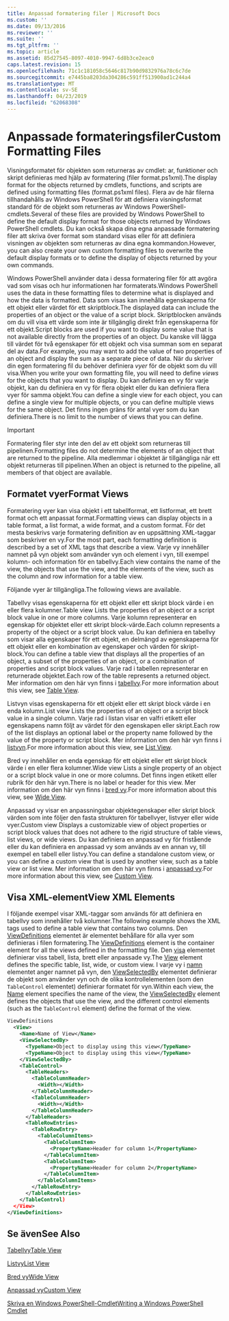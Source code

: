 ```yaml
---
title: Anpassad formatering filer | Microsoft Docs
ms.custom: ''
ms.date: 09/13/2016
ms.reviewer: ''
ms.suite: ''
ms.tgt_pltfrm: ''
ms.topic: article
ms.assetid: 85d27545-8097-4010-9947-6d8b3ce2eac0
caps.latest.revision: 15
ms.openlocfilehash: 71c1c181058c5646c817b90d9832976a78c6c7de
ms.sourcegitcommit: e7445ba8203da304286c591ff513900ad1c244a4
ms.translationtype: MT
ms.contentlocale: sv-SE
ms.lasthandoff: 04/23/2019
ms.locfileid: "62068308"
---
```

# <a name="custom-formatting-files"></a><span data-ttu-id="655aa-102">Anpassade formateringsfiler</span><span class="sxs-lookup"><span data-stu-id="655aa-102">Custom Formatting Files</span></span>

<span data-ttu-id="655aa-103">Visningsformatet för objekten som returneras av cmdlet: ar, funktioner och skript definieras med hjälp av formatering (filer format.ps1xml).</span><span class="sxs-lookup"><span data-stu-id="655aa-103">The display format for the objects returned by cmdlets, functions, and scripts are defined using formatting files (format.ps1xml files).</span></span> <span data-ttu-id="655aa-104">Flera av de här filerna tillhandahålls av Windows PowerShell för att definiera visningsformat standard för de objekt som returneras av Windows PowerShell-cmdlets.</span><span class="sxs-lookup"><span data-stu-id="655aa-104">Several of these files are provided by Windows PowerShell to define the default display format for those objects returned by Windows PowerShell cmdlets.</span></span> <span data-ttu-id="655aa-105">Du kan också skapa dina egna anpassade formatering filer att skriva över format som standard visas eller för att definiera visningen av objekten som returneras av dina egna kommandon.</span><span class="sxs-lookup"><span data-stu-id="655aa-105">However, you can also create your own custom formatting files to overwrite the default display formats or to define the display of objects returned by your own commands.</span></span>

<span data-ttu-id="655aa-106">Windows PowerShell använder data i dessa formatering filer för att avgöra vad som visas och hur informationen har formaterats.</span><span class="sxs-lookup"><span data-stu-id="655aa-106">Windows PowerShell uses the data in these formatting files to determine what is displayed and how the data is formatted.</span></span> <span data-ttu-id="655aa-107">Data som visas kan innehålla egenskaperna för ett objekt eller värdet för ett skriptblock.</span><span class="sxs-lookup"><span data-stu-id="655aa-107">The displayed data can include the properties of an object or the value of a script block.</span></span>  <span data-ttu-id="655aa-108">Skriptblocken används om du vill visa ett värde som inte är tillgänglig direkt från egenskaperna för ett objekt.</span><span class="sxs-lookup"><span data-stu-id="655aa-108">Script blocks are used if you want to display some value that is not available directly from the properties of an object.</span></span> <span data-ttu-id="655aa-109">Du kanske vill lägga till värdet för två egenskaper för ett objekt och visa summan som en separat del av data.</span><span class="sxs-lookup"><span data-stu-id="655aa-109">For example, you may want to add the value of two properties of an object and display the sum as a separate piece of data.</span></span> <span data-ttu-id="655aa-110">När du skriver din egen formatering fil du behöver definiera *vyer* för de objekt som du vill visa.</span><span class="sxs-lookup"><span data-stu-id="655aa-110">When you write your own formatting file, you will need to define *views* for the objects that you want to display.</span></span> <span data-ttu-id="655aa-111">Du kan definiera en vy för varje objekt, kan du definiera en vy för flera objekt eller du kan definiera flera vyer för samma objekt.</span><span class="sxs-lookup"><span data-stu-id="655aa-111">You can define a single view for each object, you can define a single view for multiple objects, or you can define multiple views for the same object.</span></span> <span data-ttu-id="655aa-112">Det finns ingen gräns för antal vyer som du kan definiera.</span><span class="sxs-lookup"><span data-stu-id="655aa-112">There is no limit to the number of views that you can define.</span></span>

> [!IMPORTANT]
> <span data-ttu-id="655aa-113">Formatering filer styr inte den del av ett objekt som returneras till pipelinen.</span><span class="sxs-lookup"><span data-stu-id="655aa-113">Formatting files do not determine the elements of an object that are returned to the pipeline.</span></span> <span data-ttu-id="655aa-114">Alla medlemmar i objektet är tillgängliga när ett objekt returneras till pipelinen.</span><span class="sxs-lookup"><span data-stu-id="655aa-114">When an object is returned to the pipeline, all members of that object are available.</span></span>

## <a name="format-views"></a><span data-ttu-id="655aa-115">Formatet vyer</span><span class="sxs-lookup"><span data-stu-id="655aa-115">Format Views</span></span>

<span data-ttu-id="655aa-116">Formatering vyer kan visa objekt i ett tabellformat, ett listformat, ett brett format och ett anpassat format.</span><span class="sxs-lookup"><span data-stu-id="655aa-116">Formatting views can display objects in a table format, a list format, a wide format, and a custom format.</span></span> <span data-ttu-id="655aa-117">För det mesta beskrivs varje formatering definition av en uppsättning XML-taggar som beskriver en vy.</span><span class="sxs-lookup"><span data-stu-id="655aa-117">For the most part, each formatting definition is described by a set of XML tags that describe a view.</span></span> <span data-ttu-id="655aa-118">Varje vy innehåller namnet på vyn objekt som använder vyn och element i vyn, till exempel kolumn- och information för en tabellvy.</span><span class="sxs-lookup"><span data-stu-id="655aa-118">Each view contains the name of the view, the objects that use the view, and the elements of the view, such as the column and row information for a table view.</span></span>

<span data-ttu-id="655aa-119">Följande vyer är tillgängliga.</span><span class="sxs-lookup"><span data-stu-id="655aa-119">The following views are available.</span></span>

<span data-ttu-id="655aa-120">Tabellvy visas egenskaperna för ett objekt eller ett skript block värde i en eller flera kolumner.</span><span class="sxs-lookup"><span data-stu-id="655aa-120">Table view Lists the properties of an object or a script block value in one or more columns.</span></span> <span data-ttu-id="655aa-121">Varje kolumn representerar en egenskap för objektet eller ett skript block-värde.</span><span class="sxs-lookup"><span data-stu-id="655aa-121">Each column represents a property of the object or a script block value.</span></span> <span data-ttu-id="655aa-122">Du kan definiera en tabellvy som visar alla egenskaper för ett objekt, en delmängd av egenskaperna för ett objekt eller en kombination av egenskaper och värden för skript-block.</span><span class="sxs-lookup"><span data-stu-id="655aa-122">You can define a table view that displays all the properties of an object, a subset of the properties of an object, or a combination of properties and script block values.</span></span> <span data-ttu-id="655aa-123">Varje rad i tabellen representerar en returnerade objektet.</span><span class="sxs-lookup"><span data-stu-id="655aa-123">Each row of the table represents a returned object.</span></span> <span data-ttu-id="655aa-124">Mer information om den här vyn finns i [tabellvy](../format/creating-a-table-view.md).</span><span class="sxs-lookup"><span data-stu-id="655aa-124">For more information about this view, see [Table View](../format/creating-a-table-view.md).</span></span>

<span data-ttu-id="655aa-125">Listvyn visas egenskaperna för ett objekt eller ett skript block värde i en enda kolumn.</span><span class="sxs-lookup"><span data-stu-id="655aa-125">List view Lists the properties of an object or a script block value in a single column.</span></span> <span data-ttu-id="655aa-126">Varje rad i listan visar en valfri etikett eller egenskapens namn följt av värdet för den egenskapen eller skript.</span><span class="sxs-lookup"><span data-stu-id="655aa-126">Each row of the list displays an optional label or the property name followed by the value of the property or script block.</span></span> <span data-ttu-id="655aa-127">Mer information om den här vyn finns i [listvyn](../format/creating-a-list-view.md).</span><span class="sxs-lookup"><span data-stu-id="655aa-127">For more information about this view, see [List View](../format/creating-a-list-view.md).</span></span>

<span data-ttu-id="655aa-128">Bred vy innehåller en enda egenskap för ett objekt eller ett skript block värde i en eller flera kolumner.</span><span class="sxs-lookup"><span data-stu-id="655aa-128">Wide view Lists a single property of an object or a script block value in one or more columns.</span></span> <span data-ttu-id="655aa-129">Det finns ingen etikett eller rubrik för den här vyn.</span><span class="sxs-lookup"><span data-stu-id="655aa-129">There is no label or header for this view.</span></span> <span data-ttu-id="655aa-130">Mer information om den här vyn finns i [bred vy](../format/creating-a-wide-view.md).</span><span class="sxs-lookup"><span data-stu-id="655aa-130">For more information about this view, see [Wide View](../format/creating-a-wide-view.md).</span></span>

<span data-ttu-id="655aa-131">Anpassad vy visar en anpassningsbar objektegenskaper eller skript block värden som inte följer den fasta strukturen för tabellvyer, listvyer eller wide vyer.</span><span class="sxs-lookup"><span data-stu-id="655aa-131">Custom view Displays a customizable view of object properties or script block values that does not adhere to the rigid structure of table views, list views, or wide views.</span></span> <span data-ttu-id="655aa-132">Du kan definiera en anpassad vy för fristående eller du kan definiera en anpassad vy som används av en annan vy, till exempel en tabell eller listvy.</span><span class="sxs-lookup"><span data-stu-id="655aa-132">You can define a standalone custom view, or you can define a custom view that is used by another view, such as a table view or list view.</span></span> <span data-ttu-id="655aa-133">Mer information om den här vyn finns i [anpassad vy](../format/creating-custom-controls.md).</span><span class="sxs-lookup"><span data-stu-id="655aa-133">For more information about this view, see [Custom View](../format/creating-custom-controls.md).</span></span>

## <a name="view-xml-elements"></a><span data-ttu-id="655aa-134">Visa XML-element</span><span class="sxs-lookup"><span data-stu-id="655aa-134">View XML Elements</span></span>

<span data-ttu-id="655aa-135">I följande exempel visar XML-taggar som används för att definiera en tabellvy som innehåller två kolumner.</span><span class="sxs-lookup"><span data-stu-id="655aa-135">The following example shows the XML tags used to define a table view that contains two columns.</span></span> <span data-ttu-id="655aa-136">Den [ViewDefinitions](../format/viewdefinitions-element-format.md) elementet är elementet behållare för alla vyer som definieras i filen formatering.</span><span class="sxs-lookup"><span data-stu-id="655aa-136">The [ViewDefinitions](../format/viewdefinitions-element-format.md) element is the container element for all the views defined in the formatting file.</span></span> <span data-ttu-id="655aa-137">Den [visa](../format/view-element-format.md) elementet definierar viss tabell, lista, brett eller anpassade vy.</span><span class="sxs-lookup"><span data-stu-id="655aa-137">The [View](../format/view-element-format.md) element defines the specific table, list, wide, or custom view.</span></span> <span data-ttu-id="655aa-138">I varje vy i [namn](../format/name-element-for-view-format.md) elementet anger namnet på vyn, den [ViewSelectedBy](../format/viewselectedby-element-format.md) elementet definierar de objekt som använder vyn och de olika kontrollelementen (som den `TableControl` elementet) definierar formatet för vyn.</span><span class="sxs-lookup"><span data-stu-id="655aa-138">Within each view, the [Name](../format/name-element-for-view-format.md) element specifies the name of the view, the [ViewSelectedBy](../format/viewselectedby-element-format.md) element defines the objects that use the view, and the different control elements (such as the `TableControl` element) define the format of the view.</span></span>

```xml
ViewDefinitions
  <View>
    <Name>Name of View</Name>
    <ViewSelectedBy>
      <TypeName>Object to display using this view</TypeName>
      <TypeName>Object to display using this view</TypeName>
    </ViewSelectedBy>
    <TableControl>
      <TableHeaders>
        <TableColumnHeader>
          <Width></Width>
        </TableColumnHeader>
        <TableColumnHeader>
          <Width></Width>
        </TableColumnHeader>
      </TableHeaders>
      <TableRowEntries>
        <TableRowEntry>
          <TableColumnItems>
            <TableColumnItem>
              <PropertyName>Header for column 1</PropertyName>
            </TableColumnItem>
            <TableColumnItem>
              <PropertyName>Header for column 2</PropertyName>
            </TableColumnItem>
          </TableColumnItems>
        </TableRowEntry>
      </TableRowEntries>
    </TableControl)
  </View>
</ViewDefinitions>

```

## <a name="see-also"></a><span data-ttu-id="655aa-139">Se även</span><span class="sxs-lookup"><span data-stu-id="655aa-139">See Also</span></span>

[<span data-ttu-id="655aa-140">Tabellvy</span><span class="sxs-lookup"><span data-stu-id="655aa-140">Table View</span></span>](../format/creating-a-table-view.md)

[<span data-ttu-id="655aa-141">Listvy</span><span class="sxs-lookup"><span data-stu-id="655aa-141">List View</span></span>](../format/creating-a-list-view.md)

[<span data-ttu-id="655aa-142">Bred vy</span><span class="sxs-lookup"><span data-stu-id="655aa-142">Wide View</span></span>](../format/creating-a-wide-view.md)

[<span data-ttu-id="655aa-143">Anpassad vy</span><span class="sxs-lookup"><span data-stu-id="655aa-143">Custom View</span></span>](../format/creating-custom-controls.md)

[<span data-ttu-id="655aa-144">Skriva en Windows PowerShell-Cmdlet</span><span class="sxs-lookup"><span data-stu-id="655aa-144">Writing a Windows PowerShell Cmdlet</span></span>](./writing-a-windows-powershell-cmdlet.md)
